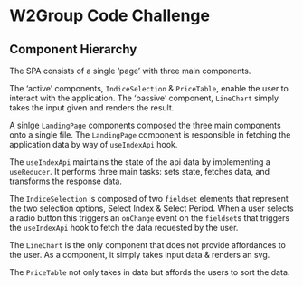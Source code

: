 # W2Group Code Challenge

## Component Hierarchy

The SPA consists of a single ‘page’ with three main components.

The ‘active’ components, `IndiceSelection` & `PriceTable`, enable the user to interact with the application. The ‘passive’ component, `LineChart` simply takes the input given and renders the result.

A sinlge `LandingPage` components composed the three main components onto a single file. The `LandingPage` component is responsible in fetching the application data by way of `useIndexApi` hook.

The `useIndexApi` maintains the state of the api data by implementing a `useReducer`. It performs three main tasks: sets state, fetches data, and transforms the response data.

The `IndiceSelection` is composed of two `fieldset` elements that represent the two selection options, Select Index & Select Period. When a user selects a radio button this triggers an `onChange` event on the `fieldset`s that triggers the `useIndexApi` hook to fetch the data requested by the user.

The `LineChart` is the only component that does not provide affordances to the user. As a component, it simply takes input data & renders an svg.

The `PriceTable` not only takes in data but affords the users to sort the data.
